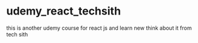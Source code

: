 # udemy_react_techsith
this is another udemy course for react js and learn new think about it from tech sith
